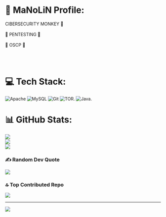 # 💫 MaNoLiN Profile:
CIBERSECURITY MONKEY 🐒<br><br>👾 PENTESTING 👾<br><br>🎯 OSCP 🎯<br><br><br><br>


# 💻 Tech Stack:
![Apache](https://img.shields.io/badge/apache-%23D42029.svg?style=flat-square&logo=apache&logoColor=white) ![MySQL](https://img.shields.io/badge/mysql-4479A1.svg?style=flat-square&logo=mysql&logoColor=white) ![Git](https://img.shields.io/badge/git-%23F05033.svg?style=flat-square&logo=git&logoColor=white) ![TOR](https://img.shields.io/badge/tor-%237E4798.svg?style=flat-square&logo=tor-project&logoColor=white). ![Java](https://user-images.githubusercontent.com/25181517/117201156-9a724800-adec-11eb-9a9d-3cd0f67da4bc.png).
# 📊 GitHub Stats:
![](https://github-readme-stats.vercel.app/api?username=MaNoLiN-CRV&theme=neon&hide_border=false&include_all_commits=false&count_private=false)<br/>
![](https://github-readme-streak-stats.herokuapp.com/?user=MaNoLiN-CRV&theme=neon&hide_border=false)<br/>
![](https://github-readme-stats.vercel.app/api/top-langs/?username=MaNoLiN-CRV&theme=neon&hide_border=false&include_all_commits=false&count_private=false&layout=compact)

### ✍️ Random Dev Quote
![](https://quotes-github-readme.vercel.app/api?type=horizontal&theme=radical)

### 🔝 Top Contributed Repo
![](https://github-contributor-stats.vercel.app/api?username=MaNoLiN-CRV&limit=5&theme=dark&combine_all_yearly_contributions=true)

---
[![](https://visitcount.itsvg.in/api?id=MaNoLiN-CRV&icon=0&color=11)](https://visitcount.itsvg.in)


